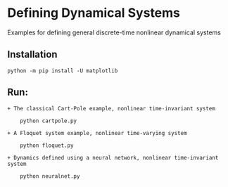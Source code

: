 # Defining Dynamical Systems

Examples for defining general discrete-time nonlinear dynamical systems

## Installation

    python -m pip install -U matplotlib

## Run:

    + The classical Cart-Pole example, nonlinear time-invariant system

        python cartpole.py

    + A Floquet system example, nonlinear time-varying system

        python floquet.py

    + Dynamics defined using a neural network, nonlinear time-invariant system

        python neuralnet.py
